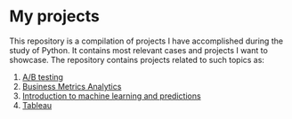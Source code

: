 # My projects 
This repository is a compilation of projects I have accomplished during the study of Python. It contains most relevant cases and projects I want to showcase.
The repository contains projects related to such topics as: 

1. [A/B testing](https://github.com/edwo95/Projects/tree/main/AB%20Test) 
2. [Business Metrics Analytics](https://github.com/edwo95/Projects/tree/main/Business%20Metrics%20Analytics)
3. [Introduction to machine learning and predictions](https://github.com/edwo95/Projects/tree/main/Predictions)
4. [Tableau](https://github.com/edwo95/Study-projects/tree/main/Tableau)
